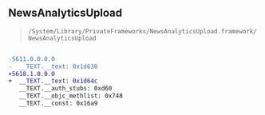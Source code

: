 ## NewsAnalyticsUpload

> `/System/Library/PrivateFrameworks/NewsAnalyticsUpload.framework/NewsAnalyticsUpload`

```diff

-5611.0.0.0.0
-  __TEXT.__text: 0x1d630
+5618.1.0.0.0
+  __TEXT.__text: 0x1d64c
   __TEXT.__auth_stubs: 0xd60
   __TEXT.__objc_methlist: 0x748
   __TEXT.__const: 0x16a9

```

